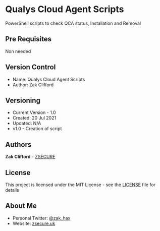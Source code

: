 # Qualys Cloud Agent Scripts
PowerShell scripts to check QCA status, Installation and Removal

## Pre Requisites
Non needed

## Version Control
- Name: Qualys Cloud Agent Scripts
- Author: Zak Clifford 

## Versioning

- Current Version - 1.0
- Created: 20 Jul 2021
- Updated: N/A 
- v1.0 - Creation of script

## Authors

**Zak Clifford** - [ZSECURE](https://github.com/ZSECURE)

## License

This project is licensed under the MIT License - see the [LICENSE](LICENSE) file for details

## About Me

- Personal Twitter: [@zak_hax](https://twitter.com/zak_hax)
- Website: [zsecure.uk](https://zsecure.uk/)

